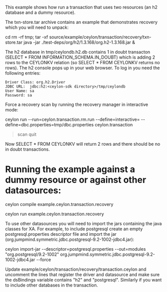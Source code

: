 This example shows how run a transaction that uses two resources (an h2 database and a dummy resource).

The txn-store.tar archive contains an example that demonstrates recovery which you will need to unpack:

  cd <ceylon-sdk dirctory> 
  rm -rf tmp; tar -xf source/example/ceylon/transaction/recovery/txn-store.tar
  java -jar ./test-deps/org/h2/1.3.168/org.h2-1.3.168.jar &

The h2 database in tmp/ceylondb.h2.db contains 1 in doubt transacton (SELECT * FROM INFORMATION_SCHEMA.IN_DOUBT) which is adding 2 rows to the CEYLONKV relation (so SELECT * FROM CEYLONKV returns no rows). The h2 console pops up in your web browser. To log in you need the following entries:

    Driver Class: org.h2.Driver
    JDBC URL:  jdbc:h2:<ceylon-sdk directory>/tmp/ceylondb
    User Name: sa
    Password: sa

Force a recovery scan by running the recovery manager in interactive mode:

ceylon run --run=ceylon.transaction.rm.run --define=interactive= --define=dbc.properties=tmp/dbc.properties ceylon.transaction
> scan
> quit

Now SELECT * FROM CEYLONKV will return 2 rows and there should be no in doubt transactions.

Running the example against a dummy resource or against other datasources:
======================

  ceylon compile example.ceylon.transaction.recovery

  ceylon run example.ceylon.transaction.recovery

To use other datasources you will need to import the jars containing the java classes for XA. For example,
to include postgresql create an empty postgresql.properties descriptor file and import the jar (org.jumpmind.symmetric.jdbc.postgresql-9.2-1002-jdbc4.jar):

ceylon import-jar --descriptor=postgresql.properties --out=modules "org.postgresql/9.2-1002" org.jumpmind.symmetric.jdbc.postgresql-9.2-1002-jdbc4.jar --force

Update example/ceylon/transaction/recovery/transaction.ceylon and uncomment the lines that register the driver
and datasource and make sure the dsBindings variable contains "h2" and "postgresql". Similarly if you want to
include other databases in the transaction.

